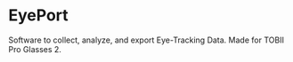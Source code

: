 # EyePort
Software to collect, analyze, and export Eye-Tracking Data. Made for TOBII Pro Glasses 2.

